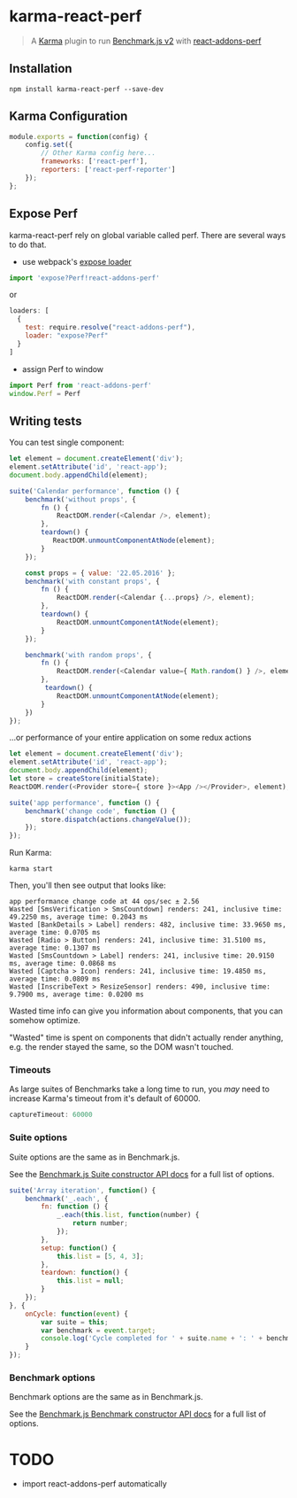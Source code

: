 # karma-react-perf

> A [Karma](http://karma-runner.github.io/) plugin to run [Benchmark.js v2](http://benchmarkjs.com/) with
[react-addons-perf](https://facebook.github.io/react/docs/perf.html)

## Installation

```shell
npm install karma-react-perf --save-dev
```

## Karma Configuration

```javascript
module.exports = function(config) {
    config.set({
        // Other Karma config here...
        frameworks: ['react-perf'],
        reporters: ['react-perf-reporter']
    });
};
```

## Expose Perf
karma-react-perf rely on global variable called perf. There are several ways to do that.

* use webpack's [expose loader](https://github.com/webpack/expose-loader)
```javascript
import 'expose?Perf!react-addons-perf'
```

or

```javascript
loaders: [
  {
    test: require.resolve("react-addons-perf"),
    loader: "expose?Perf"
  }
]
```

* assign Perf to window

```javascript
import Perf from 'react-addons-perf'
window.Perf = Perf
```

## Writing tests

You can test single component:

```javascript
let element = document.createElement('div');
element.setAttribute('id', 'react-app');
document.body.appendChild(element);

suite('Calendar performance', function () {
    benchmark('without props', {
        fn () {
            ReactDOM.render(<Calendar />, element);
        },
        teardown() {
           ReactDOM.unmountComponentAtNode(element);
        }
    });

    const props = { value: '22.05.2016' };
    benchmark('with constant props', {
        fn () {
            ReactDOM.render(<Calendar {...props} />, element);
        },
        teardown() {
            ReactDOM.unmountComponentAtNode(element);
        }
    });

    benchmark('with random props', {
        fn () {
            ReactDOM.render(<Calendar value={ Math.random() } />, element);
        },
         teardown() {
            ReactDOM.unmountComponentAtNode(element);
        }
    })
});
```

...or performance of your entire application on some redux actions

```javascript
let element = document.createElement('div');
element.setAttribute('id', 'react-app');
document.body.appendChild(element);
let store = createStore(initialState);
ReactDOM.render(<Provider store={ store }><App /></Provider>, element);

suite('app performance', function () {
    benchmark('change code', function () {
        store.dispatch(actions.changeValue());
    });
});

```

Run Karma:

```shell
karma start
```

Then, you'll then see output that looks like:

```
app performance change code at 44 ops/sec ± 2.56
Wasted [SmsVerification > SmsCountdown] renders: 241, inclusive time: 49.2250 ms, average time: 0.2043 ms
Wasted [BankDetails > Label] renders: 482, inclusive time: 33.9650 ms, average time: 0.0705 ms
Wasted [Radio > Button] renders: 241, inclusive time: 31.5100 ms, average time: 0.1307 ms
Wasted [SmsCountdown > Label] renders: 241, inclusive time: 20.9150 ms, average time: 0.0868 ms
Wasted [Captcha > Icon] renders: 241, inclusive time: 19.4850 ms, average time: 0.0809 ms
Wasted [InscribeText > ResizeSensor] renders: 490, inclusive time: 9.7900 ms, average time: 0.0200 ms
```

Wasted time info can give you information about components, that you can somehow optimize.

"Wasted" time is spent on components that didn't actually render anything, e.g. the render stayed the same, so the DOM wasn't touched.

### Timeouts

As large suites of Benchmarks take a long time to run, you _may_ need to increase Karma's timeout from it's default of 60000.

```javascript
captureTimeout: 60000
```

### Suite options

Suite options are the same as in Benchmark.js.

See the [Benchmark.js Suite constructor API docs](http://benchmarkjs.com/docs#Suite) for a full list of options.

```javascript
suite('Array iteration', function() {
    benchmark('_.each', {
        fn: function () {
            _.each(this.list, function(number) {
                return number;
            });
        },
        setup: function() {
            this.list = [5, 4, 3];
        },
        teardown: function() {
            this.list = null;
        }
    });
}, {
    onCycle: function(event) {
        var suite = this;
        var benchmark = event.target;
        console.log('Cycle completed for ' + suite.name + ': ' + benchmark.name);
    }
});
```


### Benchmark options

Benchmark options are the same as in Benchmark.js.

See the [Benchmark.js Benchmark constructor API docs](http://benchmarkjs.com/docs#Benchmark) for a full list of options.


# TODO

* import react-addons-perf automatically
